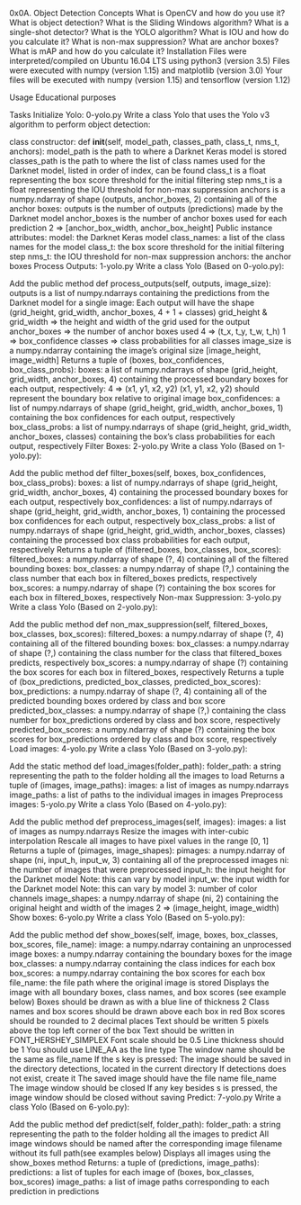 0x0A. Object Detection
Concepts
What is OpenCV and how do you use it?
What is object detection?
What is the Sliding Windows algorithm?
What is a single-shot detector?
What is the YOLO algorithm?
What is IOU and how do you calculate it?
What is non-max suppression?
What are anchor boxes?
What is mAP and how do you calculate it?
Installation
Files were interpreted/compiled on Ubuntu 16.04 LTS using python3 (version 3.5) Files were executed with numpy (version 1.15) and matplotlib (version 3.0) Your files will be executed with numpy (version 1.15) and tensorflow (version 1.12)

Usage
Educational purposes

Tasks
Initialize Yolo: 0-yolo.py
Write a class Yolo that uses the Yolo v3 algorithm to perform object detection:

class constructor: def __init__(self, model_path, classes_path, class_t, nms_t, anchors):
model_path is the path to where a Darknet Keras model is stored
classes_path is the path to where the list of class names used for the Darknet model, listed in order of index, can be found
class_t is a float representing the box score threshold for the initial filtering step
nms_t is a float representing the IOU threshold for non-max suppression
anchors is a numpy.ndarray of shape (outputs, anchor_boxes, 2) containing all of the anchor boxes:
outputs is the number of outputs (predictions) made by the Darknet model
anchor_boxes is the number of anchor boxes used for each prediction
2 => [anchor_box_width, anchor_box_height]
Public instance attributes:
model: the Darknet Keras model
class_names: a list of the class names for the model
class_t: the box score threshold for the initial filtering step
nms_t: the IOU threshold for non-max suppression
anchors: the anchor boxes
Process Outputs: 1-yolo.py
Write a class Yolo (Based on 0-yolo.py):

Add the public method def process_outputs(self, outputs, image_size):
outputs is a list of numpy.ndarrays containing the predictions from the Darknet model for a single image:
Each output will have the shape (grid_height, grid_width, anchor_boxes, 4 + 1 + classes)
grid_height & grid_width => the height and width of the grid used for the output
anchor_boxes => the number of anchor boxes used
4 => (t_x, t_y, t_w, t_h)
1 => box_confidence
classes => class probabilities for all classes
image_size is a numpy.ndarray containing the image’s original size [image_height, image_width]
Returns a tuple of (boxes, box_confidences, box_class_probs):
boxes: a list of numpy.ndarrays of shape (grid_height, grid_width, anchor_boxes, 4) containing the processed boundary boxes for each output, respectively:
4 => (x1, y1, x2, y2)
(x1, y1, x2, y2) should represent the boundary box relative to original image
box_confidences: a list of numpy.ndarrays of shape (grid_height, grid_width, anchor_boxes, 1) containing the box confidences for each output, respectively
box_class_probs: a list of numpy.ndarrays of shape (grid_height, grid_width, anchor_boxes, classes) containing the box’s class probabilities for each output, respectively
Filter Boxes: 2-yolo.py
Write a class Yolo (Based on 1-yolo.py):

Add the public method def filter_boxes(self, boxes, box_confidences, box_class_probs):
boxes: a list of numpy.ndarrays of shape (grid_height, grid_width, anchor_boxes, 4) containing the processed boundary boxes for each output, respectively
box_confidences: a list of numpy.ndarrays of shape (grid_height, grid_width, anchor_boxes, 1) containing the processed box confidences for each output, respectively
box_class_probs: a list of numpy.ndarrays of shape (grid_height, grid_width, anchor_boxes, classes) containing the processed box class probabilities for each output, respectively
Returns a tuple of (filtered_boxes, box_classes, box_scores):
filtered_boxes: a numpy.ndarray of shape (?, 4) containing all of the filtered bounding boxes:
box_classes: a numpy.ndarray of shape (?,) containing the class number that each box in filtered_boxes predicts, respectively
box_scores: a numpy.ndarray of shape (?) containing the box scores for each box in filtered_boxes, respectively
Non-max Suppression: 3-yolo.py
Write a class Yolo (Based on 2-yolo.py):

Add the public method def non_max_suppression(self, filtered_boxes, box_classes, box_scores):
filtered_boxes: a numpy.ndarray of shape (?, 4) containing all of the filtered bounding boxes:
box_classes: a numpy.ndarray of shape (?,) containing the class number for the class that filtered_boxes predicts, respectively
box_scores: a numpy.ndarray of shape (?) containing the box scores for each box in filtered_boxes, respectively
Returns a tuple of (box_predictions, predicted_box_classes, predicted_box_scores):
box_predictions: a numpy.ndarray of shape (?, 4) containing all of the predicted bounding boxes ordered by class and box score
predicted_box_classes: a numpy.ndarray of shape (?,) containing the class number for box_predictions ordered by class and box score, respectively
predicted_box_scores: a numpy.ndarray of shape (?) containing the box scores for box_predictions ordered by class and box score, respectively
Load images: 4-yolo.py
Write a class Yolo (Based on 3-yolo.py):

Add the static method def load_images(folder_path):
folder_path: a string representing the path to the folder holding all the images to load
Returns a tuple of (images, image_paths):
images: a list of images as numpy.ndarrays
image_paths: a list of paths to the individual images in images
Preprocess images: 5-yolo.py
Write a class Yolo (Based on 4-yolo.py):

Add the public method def preprocess_images(self, images):
images: a list of images as numpy.ndarrays
Resize the images with inter-cubic interpolation
Rescale all images to have pixel values in the range [0, 1]
Returns a tuple of (pimages, image_shapes):
pimages: a numpy.ndarray of shape (ni, input_h, input_w, 3) containing all of the preprocessed images
ni: the number of images that were preprocessed
input_h: the input height for the Darknet model Note: this can vary by model
input_w: the input width for the Darknet model Note: this can vary by model
3: number of color channels
image_shapes: a numpy.ndarray of shape (ni, 2) containing the original height and width of the images
2 => (image_height, image_width)
Show boxes: 6-yolo.py
Write a class Yolo (Based on 5-yolo.py):

Add the public method def show_boxes(self, image, boxes, box_classes, box_scores, file_name):
image: a numpy.ndarray containing an unprocessed image
boxes: a numpy.ndarray containing the boundary boxes for the image
box_classes: a numpy.ndarray containing the class indices for each box
box_scores: a numpy.ndarray containing the box scores for each box
file_name: the file path where the original image is stored
Displays the image with all boundary boxes, class names, and box scores (see example below)
Boxes should be drawn as with a blue line of thickness 2
Class names and box scores should be drawn above each box in red
Box scores should be rounded to 2 decimal places
Text should be written 5 pixels above the top left corner of the box
Text should be written in FONT_HERSHEY_SIMPLEX
Font scale should be 0.5
Line thickness should be 1
You should use LINE_AA as the line type
The window name should be the same as file_name
If the s key is pressed:
The image should be saved in the directory detections, located in the current directory
If detections does not exist, create it
The saved image should have the file name file_name
The image window should be closed
If any key besides s is pressed, the image window should be closed without saving
Predict: 7-yolo.py
Write a class Yolo (Based on 6-yolo.py):

Add the public method def predict(self, folder_path):
folder_path: a string representing the path to the folder holding all the images to predict
All image windows should be named after the corresponding image filename without its full path(see examples below)
Displays all images using the show_boxes method
Returns: a tuple of (predictions, image_paths):
predictions: a list of tuples for each image of (boxes, box_classes, box_scores)
image_paths: a list of image paths corresponding to each prediction in predictions
